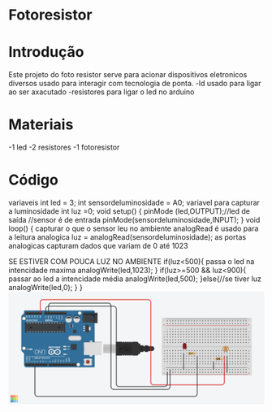 # Fotoresistor

# Introdução 
Este projeto do foto resistor serve para acionar dispositivos eletronicos diversos
usado para interagir com tecnologia de ponta.
-ld usado para ligar ao ser axacutado
-resistores para ligar o led no arduino

# Materiais
-1 led
-2 resistores
-1 fotoresistor

# Código

variaveis
int led = 3;
int sensordeluminosidade = A0;
variavel para capturar a luminosidade
int luz =0;
void setup()
{
pinMode (led,OUTPUT);//led de saída
  //sensor é de entrada 
 pinMode(sensordeluminosidade,INPUT);
}
void loop()
{
  capturar o que o sensor leu no ambiente
  analogRead é usado para a leitura analogica
  luz = analogRead(sensordeluminosidade);
  as portas analogicas capturam dados que variam
  de 0 até 1023
  
  SE ESTIVER COM POUCA LUZ NO AMBIENTE
  if(luz<500){
  passa o led na intencidade maxima
  analogWrite(led,1023);
  }
  if(luz>=500 && luz<900){
  passar ao led a intencidade média
    analogWrite(led,500);
  }else{//se tiver luz
    analogWrite(led,0);  }
}
  ![imagem.fotoresistor](foto_fotoresistor.png)

